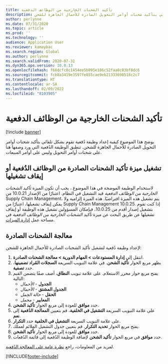 ```yaml
---
title: تأكيد الشحنات الخارجية من الوظائف الدفعية
description: يوضح هذا الموضوع كيفية إعداد وظيفة دُفعية تقوم بشكل تلقائي بتأكيد شحنات أوامر التحويل الصادرة للأحمال الجاهزة للشحن.
author: perlynne
ms.date: 07/31/2020
ms.topic: article
ms.prod: ''
ms.technology: ''
audience: Application User
ms.reviewer: kamaybac
ms.search.region: Global
ms.author: perlynne
ms.search.validFrom: 2020-07-31
ms.dyn365.ops.version: 10.0.13
ms.openlocfilehash: f68dcfc0c1454ee5b095e186c52faa6c83bf8dc6
ms.sourcegitcommit: fcb8a3419e3597fe855cae9eb21333698518c2c7
ms.translationtype: HT
ms.contentlocale: ar-SA
ms.lasthandoff: 02/09/2022
ms.locfileid: "8103905"
---
```

# <a name="confirm-outbound-shipments-from-batch-jobs"></a>تأكيد الشحنات الخارجية من الوظائف الدفعية

[!include [banner](../includes/banner.md)]

يوضح هذا الموضوع كيفية إعداد وظيفة دُفعية تقوم بشكل تلقائي بتأكيد شحنات أوامر التحويل الصادرة للأحمال الجاهزة للشحن. تنطبق الوظيفة الدُفعية التي ورد وصفها هنا على شحنات أوامر التحويل وليس على أوامر المبيعات.

## <a name="turn-the-confirm-outbound-shipments-from-batch-jobs-feature-on-or-off"></a>تشغيل ميزة تأكيد الشحنات الصادرة من الوظائف الدُفعية أو إيقاف تشغيلها

لاستخدام الوظيفة الموضحة في هذا الموضوع ، يجب أن تكون الميزة *تأكيد الشحنات الخارجية من الوظائف الدفعية‬* قيد التشغيل في النظام. اعتبارًا من الإصدار 10.0.21 من Supply Chain Management، يتم تشغيل هذه الميزة افتراضيًا. هذه الميزة إلزامية ولا يمكن إيقاف تشغيلها، اعتبارًا من Supply Chain Management 10.0.25. إذا كنت تقوم بتشغيل إصدار أقدم من 10.0.25، فبإمكان المسؤولين تشغيل هذه الوظيفة أو إيقاف تشغيلها عن طريق البحث عن ميزة *تأكيد الشحنات الخارجية من الوظائف الدفعية‬* في مساحة عمل [إدارة الميزات](../../fin-ops-core/fin-ops/get-started/feature-management/feature-management-overview.md).

## <a name="process-outbound-shipments"></a>معالجة الشحنات الصادرة

لإعداد وظيفة دُفعية لتشغيل تأكيد الشحنات الصادرة للأحمال الجاهزة للشحن:

1. انتقل إلى **إدارة المستودعات‬ \> المهام الدورية \> معالجة الشحنات الصادرة**.
1. يظهر مربع الحوار **تأكيد الشحن**. في علامة التبويب السريعة **السجلات المُراد تضمينها**، حدد **تصفية**.
1. يفتح مربع حوار محرر الاستعلام. على علامة تبويب **النطاق**، أضف صفًا يتضمن القيم التالية:
    - **الجدول** - *الأحمال*
    - **الجدول المشتق** - *الأحمال*
    - **الحقل** - *حالة الحِمل*
    - **المعايير** - *محمل‬*
1. حدد **موافق** للعودة إلى مربع الحوار **تأكيد الشحن**.
1. على علامة التبويب السريعة **التشغيل في الخلفية**، قم بتعيين **المعالجة الدُفعية‬** إلى **نعم**.
1. على علامة التبويب السريعة **التشغيل في الخلفية** حدد **التكرار**.
1. يفتح مربع الحوار **تحديد التكرار**. قم بتعيين جدول التشغيل الملائم لعملك.
1. حدد **موافق** للعودة إلى مربع الحوار **تأكيد الشحن**.
1. حدد **موافق** في مربع الحوار **تأكيد الشحن** لإضافة الوظيفة الدُفعية إلى قائمة الدُفعات.

لمزيد من المعلومات، راجع [نظرة عامة على المعالجة الدُفعية](../../fin-ops-core/dev-itpro/sysadmin/batch-processing-overview.md).


[!INCLUDE[footer-include](../../includes/footer-banner.md)]